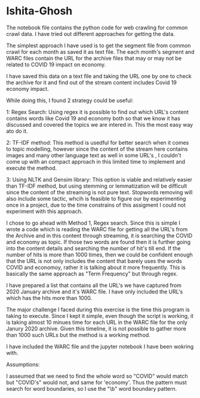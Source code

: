 # Ishita-Ghosh
The notebook file contains the python code for web crawling for common crawl data.
I have tried out different approaches for getting the data. 

The simplest approach I have used is to get the segment file from common crawl for each month as saved it as text file. The each month's segment and WARC files contain the URL for the archive files that may or may not be related to COVID 19 impact on economy.

I have saved this data on a text file and taking the URL one by one to check the archive for it and find out of the stream content includes Covid 19 economy impact.

While doing this, I found 2 strategy could be useful:

1: Regex Search: Using regex it is possible to find out which URL's content contains words like Covid 19 and economy both so that we know it has discussed and covered the topics we are intered in. This the most easy way ato do it.

2: TF-IDF method: This method is usedful for better search when it comes to topic modelling, however since the content of the stream here contains images and many other language text as well in some URL's , I couldn't come up with an compact approach in this limited time to implement and execute the method.

3: Using NLTK and Gensim library: This option is viable and relatively easier than TF-IDF method, but using stemming or lemmatization will be difficult since the content of the streaming is not pure text. Stopwords removing will also include some tactic, whcih is feasible to figure our by experimenting once in a project, due to the time constrains of this assigment I could not experiment with this approach.

I chose to go ahead with Method 1, Regex search. Since this is simple I wrote a code which is reading the WARC file for getting all the URL's from the Archive and in this content through streaming, it is searching the COVID and economy as topic. If those two words are found then it is further going into the content details and searching the number of hit's till end. If the number of hits is more than 1000 times, then we could be confident enough that the URL is not only includes the content that barely uses the words COVID and economoy, rather it is talking about it more frequently. This is basically the same approach as "Term Frequency" but through regex.

I have prepared a list that contains all the URL's we have captured from 2020 January archive and it's WARC file. I have only included the URL's which has the hits more than 1000. 

The major challenge I faced during this exercise is the time this program is taking to execute. Since I kept it simple, even though the script is working, it is taking almost 10 minues time for each URL in the WARC file for the only Janury 2020 archive. Given this timeline, it is not possible to gather more than 1000 such URLs but the method is a working method. 

I have included the WARC file and the jupyter notebook I have been wokring with. 

Assumptions:

I asseumed that we need to find the whole word so "COVID" would match but "COVID's" would not, and same for 'economy'. Thus the pattern must search for word boundaries, so I use the "\b" word boundary pattern.
